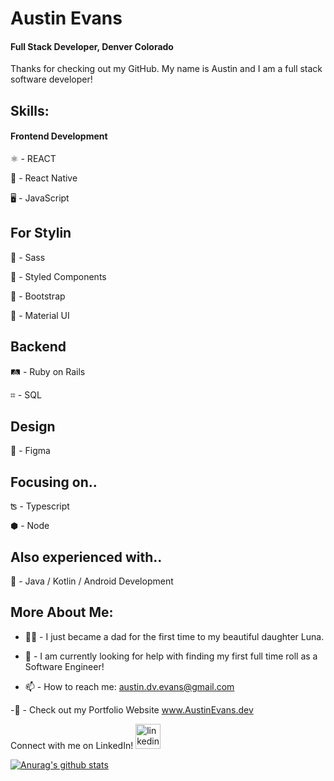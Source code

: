 # Austin Evans 
#### Full Stack Developer, Denver Colorado


Thanks for checking out my GitHub. My name is Austin and I am a full stack software developer! 



## Skills:

#### Frontend Development

⚛  - REACT 

📱 - React Native

🖥  - JavaScript


## For Stylin

🦩 - Sass

💅 - Styled Components

👢 - Bootstrap 

🧱 - Material UI


## Backend

🛤 - Ruby on Rails

⌗ - SQL


## Design

🍥 - Figma


## Focusing on..

ʦ - Typescript

⬢ - Node


## Also experienced with..

🤖 - Java / Kotlin / Android Development


## More About Me:

- 👶🏼 - I just became a dad for the first time to my beautiful daughter Luna.

- 🤔  - I am currently looking for help with finding my first full time roll as a Software Engineer!

- 📫 - How to reach me: austin.dv.evans@gmail.com 

-💼 - Check out my Portfolio Website www.AustinEvans.dev

Connect with me on LinkedIn!
[<img src='https://cdn.jsdelivr.net/npm/simple-icons@3.0.1/icons/linkedin.svg' alt='linkedin' height='40'>](https://www.linkedin.com/in/Austin-DV-Evans/)  


[![Anurag's github stats](https://github-readme-stats.vercel.app/api?username=austin-dv-evans&show_icons=true&theme=react)](https://github.com/anuraghazra/github-readme-stats)

<!--
**Austin-dv-Evans/Austin-dv-Evans** is a ✨ _special_ ✨ repository because its `README.md` (this file) appears on your GitHub profile.

